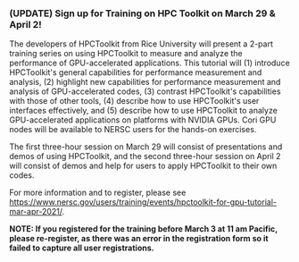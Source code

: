 ### (UPDATE) Sign up for Training on HPC Toolkit on March 29 & April 2!

The developers of HPCToolkit from Rice University will present a 2-part training
series on using HPCToolkit to measure and analyze the performance of 
GPU-accelerated applications. This tutorial will (1) introduce HPCToolkit's 
general capabilities for performance measurement and analysis, (2) highlight new
capabilities for performance measurement and analysis of GPU-accelerated codes, 
(3) contrast HPCToolkit's capabilities with those of other tools, (4) describe 
how to use HPCToolkit's user interfaces effectively, and (5) describe how to use
HPCToolkit to analyze GPU-accelerated applications on platforms with NVIDIA 
GPUs. Cori GPU nodes will be available to NERSC users for the hands-on 
exercises. 

The first three-hour session on March 29 will consist of presentations and demos
of using HPCToolkit, and the second three-hour session on April 2 will consist
of demos and help for users to apply HPCToolkit to their own codes.

For more information and to register, please see
<https://www.nersc.gov/users/training/events/hpctoolkit-for-gpu-tutorial-mar-apr-2021/>.

**NOTE: If you registered for the training before March 3 at 11 am Pacific, 
please re-register, as there was an error in the registration form so it failed 
to capture all user registrations.**
